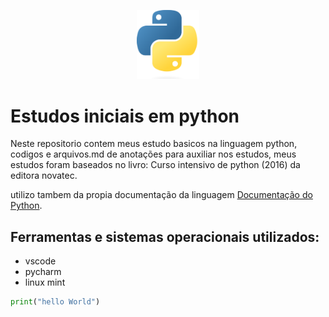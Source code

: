 <p align="center" width="100%">
<img src="initial/images/Python-logo.png" height = "20%" width = "20%">
</p>

# Estudos iniciais em python

Neste repositorio contem meus estudo basicos na linguagem python, codigos e arquivos.md de anotações para auxiliar nos estudos, meus estudos foram baseados no livro: Curso intensivo de python (2016) da editora novatec.

utilizo tambem da propia documentação da linguagem [Documentação do Python](https://docs.python.org/3/).

## Ferramentas e sistemas operacionais utilizados:

*  vscode
*  pycharm
*  linux mint

```python
print("hello World")
```